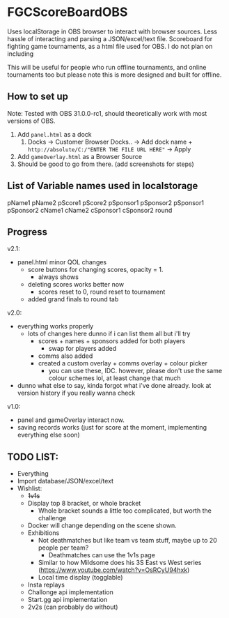 # FGCScoreBoardOBS

Uses localStorage in OBS browser to interact with browser sources. Less hassle of interacting and parsing a JSON/excel/text file. 
Scoreboard for fighting game tournaments, as a html file used for OBS. I do not plan on including 

This will be useful for people who run offline tournaments, and online tournaments too but please note this is more designed and built for offline. 

## How to set up
Note: Tested with OBS 31.0.0-rc1, should theoretically work with most versions of OBS.

1. Add ```panel.html``` as a dock
   1. Docks -> Customer Browser Docks.. -> Add dock name + ```http://absolute/C:/"ENTER THE FILE URL HERE"``` -> Apply
2. Add ```gameOverlay.html``` as a Browser Source
3. Should be good to go from there. (add screenshots for steps)

## List of Variable names used in localstorage
pName1
pName2
pScore1
pScore2
pSponsor1
pSponsor2
pSponsor1
pSponsor2
cName1
cName2
cSponsor1
cSponsor2
round

## Progress
v2.1:
- panel.html minor QOL changes
  - score buttons for changing scores, opacity = 1. 
    - always shows
  - deleting scores works better now
    - scores reset to 0, round reset to tournament 
  - added grand finals to round tab

v2.0:
- everything works properly
  - lots of changes here dunno if i can list them all but i'll try
    - scores + names + sponsors added for both players
      - swap for players added
    - comms also added
    - created a custom overlay + comms overlay + colour picker
      - you can use these, IDC. however, please don't use the same colour schemes lol, at least change that much 
- dunno what else to say, kinda forgot what i've done already. look at version history if you really wanna check

v1.0:
- panel and gameOverlay interact now. 
- saving records works (just for score at the moment, implementing everything else soon)

## TODO LIST:
- Everything
- Import database/JSON/excel/text
- Wishlist: 
  - ~~1v1s~~
  - Display top 8 bracket, or whole bracket
    - Whole bracket sounds a little too complicated, but worth the challenge
  - Docker will change depending on the scene shown. 
  - Exhibitions
    - Not deathmatches but like team vs team stuff, maybe up to 20 people per team?
      - Deathmatches can use the 1v1s page
    - Similar to how Mildsome does his 3S East vs West series (https://www.youtube.com/watch?v=OsRCyU94hxk) 
    - Local time display (togglable) 
  - Insta replays 
  - Challonge api implementation 
  - Start.gg api implementation
  - 2v2s (can probably do without)